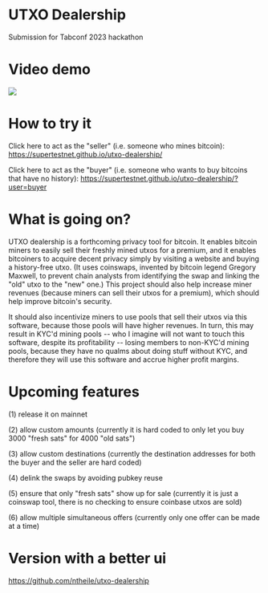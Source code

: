 # UTXO Dealership
Submission for Tabconf 2023 hackathon

# Video demo

[![](https://supertestnet.github.io/utxo-dealership/utxo-dealership-with-yt-logo.png)](https://www.youtube.com/watch?v=gHqB8htq8Kg)

# How to try it

Click here to act as the "seller" (i.e. someone who mines bitcoin): https://supertestnet.github.io/utxo-dealership/

Click here to act as the "buyer" (i.e. someone who wants to buy bitcoins that have no history): https://supertestnet.github.io/utxo-dealership/?user=buyer

# What is going on?

UTXO dealership is a forthcoming privacy tool for bitcoin. It enables bitcoin miners to easily sell their freshly mined utxos for a premium, and it enables bitcoiners to acquire decent privacy simply by visiting a website and buying a history-free utxo. (It uses coinswaps, invented by bitcoin legend Gregory Maxwell, to prevent chain analysts from identifying the swap and linking the "old" utxo to the "new" one.) This project should also help increase miner revenues (because miners can sell their utxos for a premium), which should help improve bitcoin's security.

It should also incentivize miners to use pools that sell their utxos via this software, because those pools will have higher revenues. In turn, this may result in KYC'd mining pools -- who I imagine will not want to touch this software, despite its profitability -- losing members to non-KYC'd mining pools, because they have no qualms about doing stuff without KYC, and therefore they will use this software and accrue higher profit margins.

# Upcoming features

(1) release it on mainnet

(2) allow custom amounts (currently it is hard coded to only let you buy 3000 "fresh sats" for 4000 "old sats")

(3) allow custom destinations (currently the destination addresses for both the buyer and the seller are hard coded)

(4) delink the swaps by avoiding pubkey reuse

(5) ensure that only "fresh sats" show up for sale (currently it is just a coinswap tool, there is no checking to ensure coinbase utxos are sold)

(6) allow multiple simultaneous offers (currently only one offer can be made at a time)

# Version with a better ui

https://github.com/ntheile/utxo-dealership
